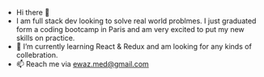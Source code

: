 - Hi there 👋 
- I am full stack dev looking to solve real world problmes. I just graduated form a coding bootcamp in Paris and am very excited to put my new skills on practice.
- 🌱 I’m currently learning React & Redux and am looking for any kinds of collebration.
- 📫 Reach me via ewaz.med@gmail.com

<!---
MohammadEwaz/MohammadEwaz is a ✨ special ✨ repository because its `README.md` (this file) appears on your GitHub profile.
You can click the Preview link to take a look at your changes.
--->
